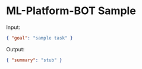 # ML-Platform-BOT Sample

Input:

```json
{ "goal": "sample task" }
```

Output:

```json
{ "summary": "stub" }
```
